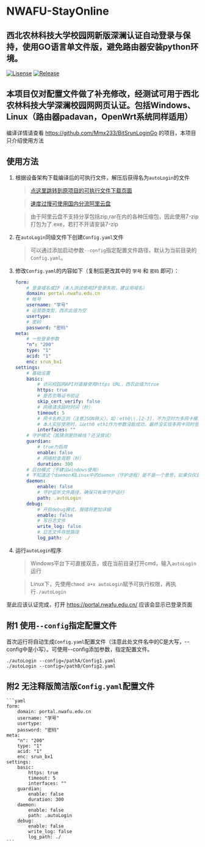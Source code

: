 # NWAFU-StayOnline
## 西北农林科技大学校园网新版深澜认证自动登录与保持，使用GO语言单文件版，避免路由器安装python环境。

[![Lisense](https://img.shields.io/github/license/Mmx233/BitSrunLoginGo)](https://github.com/Mmx233/BitSrunLoginGo/blob/main/LICENSE)
[![Release](https://img.shields.io/github/v/release/Mmx233/BitSrunLoginGo?color=blueviolet&include_prereleases)](https://github.com/Mmx233/BitSrunLoginGo/releases)
## 本项目仅对配置文件做了补充修改，经测试可用于西北农林科技大学深澜校园网网页认证。包括Windows、Linux（路由器padavan，OpenWrt系统同样适用）
编译详情请查看 https://github.com/Mmx233/BitSrunLoginGo 的项目，本项目只介绍使用方法

## 使用方法
1. 根据设备架构下载编译后的可执行文件，解压后获得名为`autoLogin`的文件
   > [点这里跳转到原项目的可执行文件下载页面](https://github.com/Mmx233/BitSrunLoginGo/releases)
   
   > [速度过慢可使用国内分流阿里云盘](https://www.aliyundrive.com/s/2Ug5BP1w9aX)
   
   > 由于阿里云盘不支持分享包括zip,rar在内的各种压缩包，因此使用7-zip打包为了.exe，若打不开请安装7-zip
2. 在`autoLogin`同级文件下创建`Config.yaml`文件
    > 可以通过添加启动参数`--config`指定配置文件路径，默认为当前目录的`Config.yaml`。
3. 修改`Config.yaml`的内容如下（复制后更改其中的 `学号` 和 `密码` 即可）：
    ```yaml
    form:
        # 登录域名或IP（本人测试使用IP登录失败，建议用域名）
        domain: portal.nwafu.edu.cn
        # 帐号
        username: "学号"
        # 运营商类型，西农此值为空
        usertype:
        # 密码
        password: "密码"
    meta:
        # 一些登录参数
        "n": "200"
        type: "1"
        acid: "1"
        enc: srun_bx1
    settings:
        # 基础设置
        basic:
            # 访问校园网API时直接使用https URL，西农此值为true
            https: true
            # 是否忽略证书验证
            skip_cert_verify: false
            # 网络请求超时时间（秒）
            timeout: 5
            # 网卡名称正则（注意JSON转义），如：eth0\\.[2-3]，不为空时为多网卡模式
            # 本人实际使用时，以eth0 eth1作为参数没能成功，最终没实现多网卡同时登录
            interfaces: ""
        # 守护模式（我猜测是防掉线？还没尝试）
        guardian:
            # true为启用
            enable: false
            # 网络检查周期（秒）
            duration: 300
        # 后台模式（不建议windows使用）
        # 不知道这个daemon和Linux中的daemon（守护进程）是不是一个意思，如果仅仅是需要后台运行的话，在运行命令前加上nohup同样可以实现
        daemon:
            enable: false
            # 守护监听文件路径，确保只有单守护运行
            path: .autoLogin
        debug:
            # 开启debug模式，报错将更加详细
            enable: false
            # 写日志文件
            write_log: false
            # 日志文件存放路径
            log_path: ./
    ```
4. 运行`autoLogin`程序
   > Windows平台下可直接双击，或在当前目录打开cmd，输入```autoLogin```运行

   > Linux下，先使用```chmod a+x autoLogin```赋予可执行权限，再执行```./autoLogin```

至此应该认证完成，打开 https://portal.nwafu.edu.cn/ 应该会显示已登录页面

## 附1 使用`--config`指定配置文件
首次运行将自动生成`Config.yaml`配置文件（注意此处文件名中的C是大写，--config中是小写）。可使用--config添加参数，指定配置文件。
```shell
./autoLogin --config=/pathA/Config1.yaml
./autoLogin --config=/pathB/Config2.yaml
```
## 附2 无注释版简洁版`Config.yaml`配置文件
    ```yaml
    form:
        domain: portal.nwafu.edu.cn
        username: "学号"
        usertype:
        password: "密码"
    meta:
        "n": "200"
        type: "1"
        acid: "1"
        enc: srun_bx1
    settings:
        basic:
            https: true
            timeout: 5
            interfaces: ""
        guardian:
            enable: false
            duration: 300
        daemon:
            enable: false
            path: .autoLogin
        debug:
            enable: false
            write_log: false
            log_path: ./
    ```
